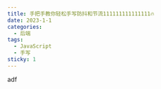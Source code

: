 ```yaml
---
title: 手把手教你轻松手写防抖和节流111111111111111🔥
date: 2023-1-1
categories:
  - 后端
tags:
  - JavaScript
  - 手写
sticky: 1
---
```


adf
